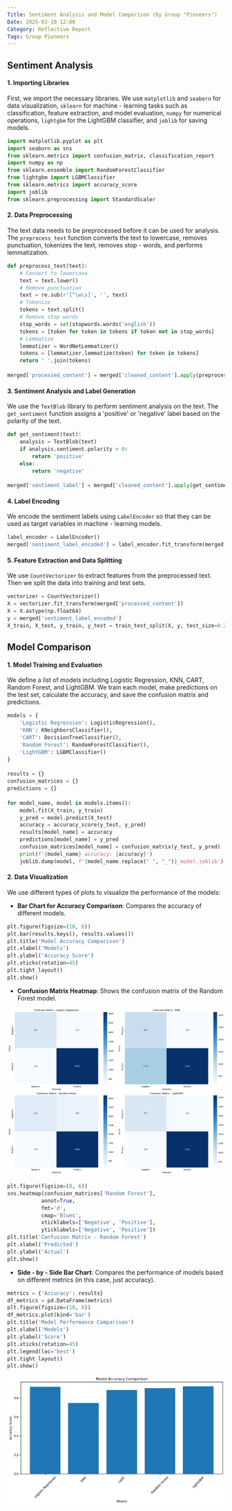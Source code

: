 ```yaml
---
Title: Sentiment Analysis and Model Comparison (by Group "Pioneers")
Date: 2025-03-10 12:00
Category: Reflective Report
Tags: Group Pioneers
---
```


## Sentiment Analysis
#### 1. Importing Libraries
First, we import the necessary libraries. We use `matplotlib` and `seaborn` for data visualization, `sklearn` for machine - learning tasks such as classification, feature extraction, and model evaluation, `numpy` for numerical operations, `lightgbm` for the LightGBM classifier, and `joblib` for saving models.

```python
import matplotlib.pyplot as plt
import seaborn as sns
from sklearn.metrics import confusion_matrix, classification_report
import numpy as np
from sklearn.ensemble import RandomForestClassifier
from lightgbm import LGBMClassifier
from sklearn.metrics import accuracy_score
import joblib
from sklearn.preprocessing import StandardScaler
```
#### 2. Data Preprocessing
The text data needs to be preprocessed before it can be used for analysis. The `preprocess_text` function converts the text to lowercase, removes punctuation, tokenizes the text, removes stop - words, and performs lemmatization.

```python
def preprocess_text(text):
    # Convert to lowercase
    text = text.lower()
    # Remove punctuation
    text = re.sub(r'[^\w\s]', '', text)
    # Tokenize
    tokens = text.split()
    # Remove stop words
    stop_words = set(stopwords.words('english'))
    tokens = [token for token in tokens if token not in stop_words]
    # Lemmatize
    lemmatizer = WordNetLemmatizer()
    tokens = [lemmatizer.lemmatize(token) for token in tokens]
    return ' '.join(tokens)

merged['processed_content'] = merged['cleaned_content'].apply(preprocess_text)
```
#### 3. Sentiment Analysis and Label Generation
We use the `TextBlob` library to perform sentiment analysis on the text. The `get_sentiment` function assigns a 'positive' or 'negative' label based on the polarity of the text.

```python
def get_sentiment(text):
    analysis = TextBlob(text)
    if analysis.sentiment.polarity > 0:
        return 'positive'
    else:
        return 'negative'

merged['sentiment_label'] = merged['cleaned_content'].apply(get_sentiment)
```

#### 4. Label Encoding
We encode the sentiment labels using `LabelEncoder` so that they can be used as target variables in machine - learning models.

```python
label_encoder = LabelEncoder()
merged['sentiment_label_encoded'] = label_encoder.fit_transform(merged['sentiment_label'])
```
#### 5. Feature Extraction and Data Splitting
We use `CountVectorizer` to extract features from the preprocessed text. Then we split the data into training and test sets.

```python
vectorizer = CountVectorizer()
X = vectorizer.fit_transform(merged['processed_content'])
X = X.astype(np.float64)
y = merged['sentiment_label_encoded']
X_train, X_test, y_train, y_test = train_test_split(X, y, test_size=0.2, random_state=42)
```
## Model Comparison
#### 1. Model Training and Evaluation
We define a list of models including Logistic Regression, KNN, CART, Random Forest, and LightGBM. We train each model, make predictions on the test set, calculate the accuracy, and save the confusion matrix and predictions.


```python
models = {
    'Logistic Regression': LogisticRegression(),
    'KNN': KNeighborsClassifier(),
    'CART': DecisionTreeClassifier(),
    'Random Forest': RandomForestClassifier(),
    'LightGBM': LGBMClassifier()
}

results = {}
confusion_matrices = {}
predictions = {}

for model_name, model in models.items():
    model.fit(X_train, y_train)
    y_pred = model.predict(X_test)
    accuracy = accuracy_score(y_test, y_pred)
    results[model_name] = accuracy
    predictions[model_name] = y_pred
    confusion_matrices[model_name] = confusion_matrix(y_test, y_pred)
    print(f'{model_name} accuracy: {accuracy}')
    joblib.dump(model, f'{model_name.replace(" ", "_")}_model.joblib')
```

#### 2. Data Visualization
We use different types of plots to visualize the performance of the models:
- **Bar Chart for Accuracy Comparison**: Compares the accuracy of different models.
```python
plt.figure(figsize=(10, 6))
plt.bar(results.keys(), results.values())
plt.title('Model Accuracy Comparison')
plt.xlabel('Models')
plt.ylabel('Accuracy Score')
plt.xticks(rotation=45)
plt.tight_layout()
plt.show()
```
- **Confusion Matrix Heatmap**: Shows the confusion matrix of the Random Forest model.

![Picture showing the Confusion Matrix](./images/Pioneers_02_Confusion-Matrix.png)

```python
plt.figure(figsize=(8, 6))
sns.heatmap(confusion_matrices['Random Forest'], 
           annot=True, 
           fmt='d',
           cmap='Blues',
           xticklabels=['Negative', 'Positive'],
           yticklabels=['Negative', 'Positive'])
plt.title('Confusion Matrix - Random Forest')
plt.xlabel('Predicted')
plt.ylabel('Actual')
plt.show()


```
- **Side - by - Side Bar Chart**: Compares the performance of models based on different metrics (in this case, just accuracy).
```python
metrics = {'Accuracy': results}
df_metrics = pd.DataFrame(metrics)
plt.figure(figsize=(10, 6))
df_metrics.plot(kind='bar')
plt.title('Model Performance Comparison')
plt.xlabel('Models')
plt.ylabel('Score')
plt.xticks(rotation=45)
plt.legend(loc='best')
plt.tight_layout()
plt.show()
```

![Picture showing the word cloud](./images/Pioneers_02_Model-Accuracy.jpg)
